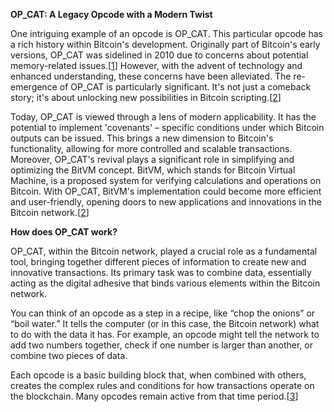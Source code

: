 **OP_CAT: A Legacy Opcode with a Modern Twist**<br>

One intriguing example of an opcode is OP_CAT. This particular opcode has a rich history within Bitcoin's development. Originally part of Bitcoin's early versions, OP_CAT was sidelined in 2010 due to concerns about potential memory-related issues.[[1](https://en.bitcoin.it/wiki/Value_overflow_incident)] However, with the advent of technology and enhanced understanding, these concerns have been alleviated. The re-emergence of OP_CAT is particularly significant. It's not just a comeback story; it's about unlocking new possibilities in Bitcoin scripting.[[2](https://trustmachines.co/learn/what-are-opcodes-diving-into-bitcoins-scripting-language/)]

Today, OP_CAT is viewed through a lens of modern applicability. It has the potential to implement 'covenants' – specific conditions under which Bitcoin outputs can be issued. This brings a new dimension to Bitcoin's functionality, allowing for more controlled and scalable transactions. Moreover, OP_CAT's revival plays a significant role in simplifying and optimizing the BitVM concept. BitVM, which stands for Bitcoin Virtual Machine, is a proposed system for verifying calculations and operations on Bitcoin. With OP_CAT, BitVM's implementation could become more efficient and user-friendly, opening doors to new applications and innovations in the Bitcoin network.[[2](https://trustmachines.co/learn/what-are-opcodes-diving-into-bitcoins-scripting-language/)]

**How does OP_CAT work?**

OP_CAT, within the Bitcoin network, played a crucial role as a fundamental tool, bringing together different pieces of information to create new and innovative transactions. Its primary task was to combine data, essentially acting as the digital adhesive that binds various elements within the Bitcoin network.

You can think of an opcode as a step in a recipe, like “chop the onions” or “boil water.” It tells the computer (or in this case, the Bitcoin network) what to do with the data it has. For example, an opcode might tell the network to add two numbers together, check if one number is larger than another, or combine two pieces of data.

Each opcode is a basic building block that, when combined with others, creates the complex rules and conditions for how transactions operate on the blockchain. Many opcodes remain active from that time period.[[3](https://blockworks.co/news/op-cat-bitcoin-taproot-wizards)]
